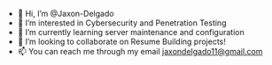 [](logo-banner.png)

- 👋 Hi, I’m @Jaxon-Delgado
- 👀 I’m interested in Cybersecurity and Penetration Testing
- 🌱 I’m currently learning server maintenance and configuration
- 💞️ I’m looking to collaborate on Resume Building projects!
- 📫 You can reach me through my email jaxondelgado11@gmail.com

<!---
Jaxon-Delgado/Jaxon-Delgado is a ✨ special ✨ repository because its `README.md` (this file) appears on your GitHub profile.
You can click the Preview link to take a look at your changes.
--->
